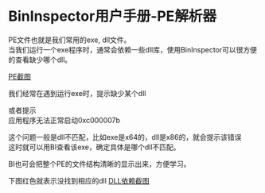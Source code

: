 # BinInspector用户手册-PE解析器

PE文件也就是我们常用的exe, dll文件。\
当我们运行一个exe程序时，通常会依赖一些dll库，使用BinInspector可以很方便的查看缺少哪个dll。

[PE截图](../screenshots/mac_exe.png)


我们经常在遇到运行exe时，提示缺少某个dll

或者提示\
应用程序无法正常启动0xc000007b

这个问题一般是dll不匹配，比如exe是x64的，dll是x86的，就会提示该错误\
这时就可以用BI查看该exe，确定具体是哪个dll不匹配。

BI也可会把整个PE的文件结构清晰的显示出来，方便学习。

下图红色就表示没找到相应的dll
[DLL依赖截图](../screenshots/mac_exe_depend_dll.png)  